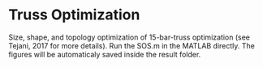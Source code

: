 # Truss Optimization

Size, shape, and topology optimization of 15-bar-truss optimization (see Tejani, 2017 for more details).
Run the SOS.m in the MATLAB directly. 
The figures will be automaticaly saved inside the result folder.
